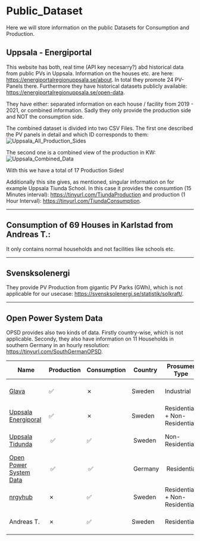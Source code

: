 # Public_Dataset
Here we will store information on the public Datasets for Consumption and Production. 


Uppsala - Energiportal
---------------------------------------------------------------------------------------------------------------------------------------------------
This website has both, real time (API key necesarry?) abd historical data from public PVs in Uppsala. Information on the houses etc. are here: https://energiportalregionuppsala.se/about. In total they promote 24 PV-Panels there. Furthermore they have historical datasets publicly available: https://energiportalregionuppsala.se/open-data. 

They have either: separated information on each house / facility from 2019 - 2021, or combined information. Sadly they only provide the production side and NOT the consumption side. 

The combined dataset is divided into two CSV Files. The first one described the PV panels in detail and which ID corresponds to them:
![Uppsala_All_Production_Sides](https://user-images.githubusercontent.com/84837075/168606489-c3f770fe-5720-4a6f-967a-92f3b2ec6bff.png)

The second one is a combined view of the production in KW: 
![Uppsala_Combined_Data](https://user-images.githubusercontent.com/84837075/168606960-0163fcbd-deec-4938-99b6-18343487ec7a.png)


With this we have a total of 17 Production Sides! 


Additionally this site gives, as mentioned, singular information on for example Uppsala Tiunda School. In this case it provides the consumtion (15 Minutes interval): https://tinyurl.com/TiundaProduction and production (1 Hour Interval): https://tinyurl.com/TiundaConsumption.


---------------------------------------------------------------------------------------------------------------------------------------------------
Consumption of 69 Houses in Karlstad from Andreas T.: 
---------------------------------------------------------------------------------------------------------------------------------------------------


It only contains normal households and not facilities like schools etc.

---------------------------------------------------------------------------------------------------------------------------------------------------

Svensksolenergi
---------------------------------------------------------------------------------------------------------------------------------------------------

They provide PV Production from gigantic PV Parks (GWh), which is not applicable for our usecase: https://svensksolenergi.se/statistik/solkraft/.

---------------------------------------------------------------------------------------------------------------------------------------------------
Open Power System Data
---------------------------------------------------------------------------------------------------------------------------------------------------

OPSD provides also two kinds of data. Firstly country-wise, which is not applicable. Secondy, they also have information on 11 Households in southern Germany in an hourly resolution: https://tinyurl.com/SouthGermanOPSD. 



Name | Production | Consumption | Country | Prosumer Type | Data Type | RE Type | Battery | Time Resolution | Time Span |  Additional Information
--- | --- | --- | --- |--- |--- |--- |--- |--- |--- |---
[Glava](https://github.com/AI-4-Energy/Dataset) | :white_check_mark: | &cross;| Sweden | Industrial | CSV | Solar | &cross; | 6s | 2015 - Today | 3 PV Grids
[Uppsala Energiporal](https://energiportalregionuppsala.se/open-data) | :white_check_mark: | &cross;| Sweden | Residential + Non-Residential | JSON+CSV | Solar | &cross; | 1-5 Minutes or 1 Hour | 2019 - 2021 | 17 Prosumers
[Uppsala Tidunda](https://tinyurl.com/SchoolTiunda) | :white_check_mark: | :white_check_mark: | Sweden | Non-Residential | JSON+CSV | Solar | :white_check_mark: | 15 Minutes or 1 Hour | 2019 - 2021 | 1 PV Grid; School
[Open Power System Data](https://data.open-power-system-data.org/household_data/2020-04-15) | :white_check_mark: | :white_check_mark: | Germany | Residential | CSV+SQLite | Solar + Wind | &cross; | 1-15 Minute Resolution | 2014 - 2019 | 11 Households
[nrgyhub](https://nrgyhub.mdh.se/map) | &cross; | :white_check_mark: | Sweden | Residential + Non-Residential | 
Andreas T. | &cross; | :white_check_mark: | Sweden | Residential | CSV | &cross; | &cross;| Hourly | 2018 - 2019 | 69 Households




